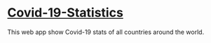 # [Covid-19-Statistics](https://abhishekbhamare.github.io/Covid-19-Statistics-project/)
This web app show Covid-19 stats of all countries around the world.
